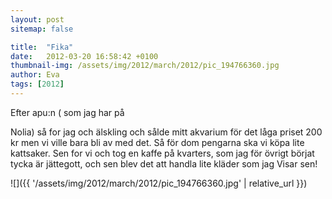 ```yaml
---
layout: post
sitemap: false

title:  "Fika"
date:   2012-03-20 16:58:42 +0100
thumbnail-img: /assets/img/2012/march/2012/pic_194766360.jpg
author: Eva
tags: [2012]
---
```


Efter apu:n ( som jag har på

Nolia) så for jag och älskling och sålde mitt akvarium för det låga priset 200 kr men vi ville bara bli av med det. Så för dom pengarna ska vi köpa lite kattsaker. Sen for vi och tog en kaffe på kvarters, som jag för övrigt börjat tycka är jättegott, och sen blev det att handla lite kläder som jag Visar sen!

![]({{ '/assets/img/2012/march/2012/pic_194766360.jpg'  | relative_url }})

